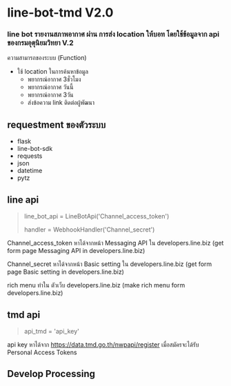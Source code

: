 # line-bot-tmd V2.0
### line bot รายงานสภาพอากาศ ผ่าน การส่ง location ให้บอท โดยใช้ข้อมูลจาก api ของกรมอุตุนิยมวิทยา V.2

ความสามารถของระบบ (Function)
* ใช้ location ในการค้นหาข้อมูล
  * พยากรณ์อากาศ 3ชั่วโมง
  * พยากรณ์อากาศ วันนี้
  * พยากรณ์อากาศ 3วัน
  * ส่งข้อความ link ติดต่อผู้พัฒนา

## requestment ของตัวระบบ
* flask
* line-bot-sdk
* requests
* json
* datetime
* pytz

## line api
> line_bot_api = LineBotApi('Channel_access_token')
> 
> handler = WebhookHandler('Channel_secret')

Channel_access_token หาได้จากหน้า Messaging API ใน developers.line.biz (get form page Messaging API in developers.line.biz)

Channel_secret หาได้จากหน้า Basic setting ใน developers.line.biz (get form page Basic setting in developers.line.biz)


rich menu ทำใน ตัวเว็บ developers.line.biz (make rich menu form developers.line.biz)

## tmd api
> api_tmd = 'api_key'

api key หาได้จาก https://data.tmd.go.th/nwpapi/register เมื่อสมัครจะได้รับ Personal Access Tokens

## Develop Processing
